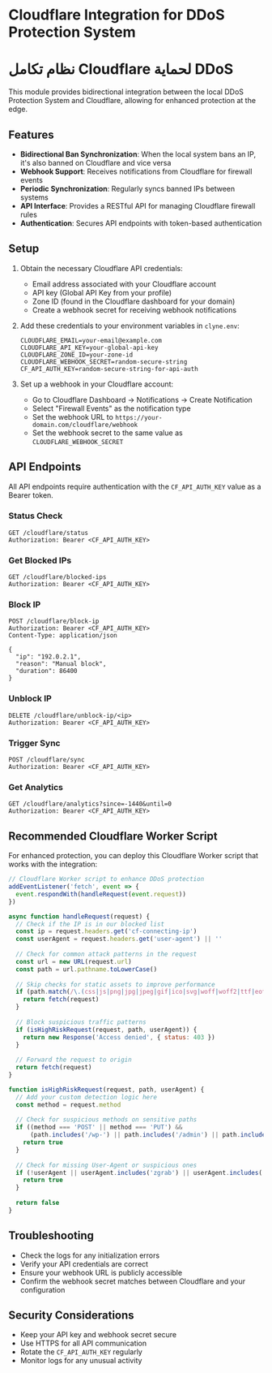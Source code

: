 # Cloudflare Integration for DDoS Protection System
# نظام تكامل Cloudflare لحماية DDoS

This module provides bidirectional integration between the local DDoS Protection System and Cloudflare, allowing for enhanced protection at the edge.

## Features

- **Bidirectional Ban Synchronization**: When the local system bans an IP, it's also banned on Cloudflare and vice versa
- **Webhook Support**: Receives notifications from Cloudflare for firewall events
- **Periodic Synchronization**: Regularly syncs banned IPs between systems
- **API Interface**: Provides a RESTful API for managing Cloudflare firewall rules
- **Authentication**: Secures API endpoints with token-based authentication

## Setup

1. Obtain the necessary Cloudflare API credentials:
   - Email address associated with your Cloudflare account
   - API key (Global API Key from your profile)
   - Zone ID (found in the Cloudflare dashboard for your domain)
   - Create a webhook secret for receiving webhook notifications

2. Add these credentials to your environment variables in `clyne.env`:
   ```
   CLOUDFLARE_EMAIL=your-email@example.com
   CLOUDFLARE_API_KEY=your-global-api-key
   CLOUDFLARE_ZONE_ID=your-zone-id
   CLOUDFLARE_WEBHOOK_SECRET=random-secure-string
   CF_API_AUTH_KEY=random-secure-string-for-api-auth
   ```

3. Set up a webhook in your Cloudflare account:
   - Go to Cloudflare Dashboard → Notifications → Create Notification
   - Select "Firewall Events" as the notification type
   - Set the webhook URL to `https://your-domain.com/cloudflare/webhook`
   - Set the webhook secret to the same value as `CLOUDFLARE_WEBHOOK_SECRET`

## API Endpoints

All API endpoints require authentication with the `CF_API_AUTH_KEY` value as a Bearer token.

### Status Check
```
GET /cloudflare/status
Authorization: Bearer <CF_API_AUTH_KEY>
```

### Get Blocked IPs
```
GET /cloudflare/blocked-ips
Authorization: Bearer <CF_API_AUTH_KEY>
```

### Block IP
```
POST /cloudflare/block-ip
Authorization: Bearer <CF_API_AUTH_KEY>
Content-Type: application/json

{
  "ip": "192.0.2.1",
  "reason": "Manual block",
  "duration": 86400
}
```

### Unblock IP
```
DELETE /cloudflare/unblock-ip/<ip>
Authorization: Bearer <CF_API_AUTH_KEY>
```

### Trigger Sync
```
POST /cloudflare/sync
Authorization: Bearer <CF_API_AUTH_KEY>
```

### Get Analytics
```
GET /cloudflare/analytics?since=-1440&until=0
Authorization: Bearer <CF_API_AUTH_KEY>
```

## Recommended Cloudflare Worker Script

For enhanced protection, you can deploy this Cloudflare Worker script that works with the integration:

```js
// Cloudflare Worker script to enhance DDoS protection
addEventListener('fetch', event => {
  event.respondWith(handleRequest(event.request))
})

async function handleRequest(request) {
  // Check if the IP is in our blocked list
  const ip = request.headers.get('cf-connecting-ip')
  const userAgent = request.headers.get('user-agent') || ''
  
  // Check for common attack patterns in the request
  const url = new URL(request.url)
  const path = url.pathname.toLowerCase()
  
  // Skip checks for static assets to improve performance
  if (path.match(/\.(css|js|png|jpg|jpeg|gif|ico|svg|woff|woff2|ttf|eot)$/)) {
    return fetch(request)
  }
  
  // Block suspicious traffic patterns
  if (isHighRiskRequest(request, path, userAgent)) {
    return new Response('Access denied', { status: 403 })
  }
  
  // Forward the request to origin
  return fetch(request)
}

function isHighRiskRequest(request, path, userAgent) {
  // Add your custom detection logic here
  const method = request.method
  
  // Check for suspicious methods on sensitive paths
  if ((method === 'POST' || method === 'PUT') && 
      (path.includes('/wp-') || path.includes('/admin') || path.includes('.php'))) {
    return true
  }
  
  // Check for missing User-Agent or suspicious ones
  if (!userAgent || userAgent.includes('zgrab') || userAgent.includes('masscan')) {
    return true
  }
  
  return false
}
```

## Troubleshooting

- Check the logs for any initialization errors
- Verify your API credentials are correct
- Ensure your webhook URL is publicly accessible
- Confirm the webhook secret matches between Cloudflare and your configuration

## Security Considerations

- Keep your API key and webhook secret secure
- Use HTTPS for all API communication
- Rotate the `CF_API_AUTH_KEY` regularly
- Monitor logs for any unusual activity 